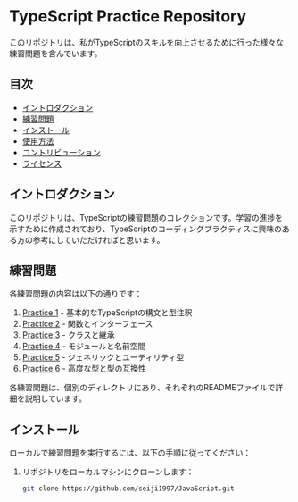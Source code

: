 # TypeScript Practice Repository

このリポジトリは、私がTypeScriptのスキルを向上させるために行った様々な練習問題を含んでいます。

## 目次

- [イントロダクション](#イントロダクション)
- [練習問題](#練習問題)
- [インストール](#インストール)
- [使用方法](#使用方法)
- [コントリビューション](#コントリビューション)
- [ライセンス](#ライセンス)

## イントロダクション

このリポジトリは、TypeScriptの練習問題のコレクションです。学習の進捗を示すために作成されており、TypeScriptのコーディングプラクティスに興味のある方の参考にしていただければと思います。

## 練習問題

各練習問題の内容は以下の通りです：

1. [Practice 1](practice1.md) - 基本的なTypeScriptの構文と型注釈
2. [Practice 2](practice2.md) - 関数とインターフェース
3. [Practice 3](practice3.md) - クラスと継承
4. [Practice 4](practice4.md) - モジュールと名前空間
5. [Practice 5](practice5.md) - ジェネリックとユーティリティ型
6. [Practice 6](practice6.md) - 高度な型と型の互換性

各練習問題は、個別のディレクトリにあり、それぞれのREADMEファイルで詳細を説明しています。

## インストール

ローカルで練習問題を実行するには、以下の手順に従ってください：

1. リポジトリをローカルマシンにクローンします：
   ```bash
   git clone https://github.com/seiji1997/JavaScript.git
